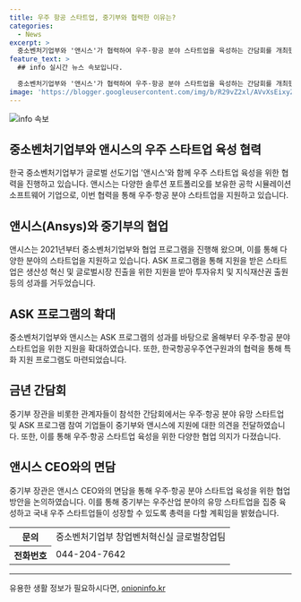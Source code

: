 ```yaml
---
title: 우주 항공 스타트업, 중기부와 협력한 이유는?
categories:
  - News
excerpt: >
  중소벤처기업부와 '앤시스'가 협력하여 우주·항공 분야 스타트업을 육성하는 간담회를 개최했다. '앤시스'는 글로벌 선도기업으로, 다양한 기술과 제품 개발에 중요한 역할을 하는 공학 시뮬레이션 소프트웨어를 개발하고 있다. 이들은 ASK 프로그램을 통해 지원을 받아 우수한 성과를 창출해왔고, 이를 바탕으로 지원 분야를 확대해 나가고 있다. 중기부 장관은 우주 분야 유망 스타트업을 집중 육성할 계획이며, 이를 통해 국내 우주 스타트업들이 우주 강국의 주역으로 성장해 나갈 수 있도록 지원하겠다고 밝혔다.
feature_text: >
  ## info 실시간 뉴스 속보입니다.

  중소벤처기업부와 '앤시스'가 협력하여 우주·항공 분야 스타트업을 육성하는 간담회를 개최했다. '앤시스'는 글로벌 선도기업으로, 다양한 기술과 제품 개발에 중요한 역할을 하는 공학 시뮬레이션 소프트웨어를 개발하고 있다. 이들은 ASK 프로그램을 통해 지원을 받아 우수한 성과를 창출해왔고, 이를 바탕으로 지원 분야를 확대해 나가고 있다. 중기부 장관은 우주 분야 유망 스타트업을 집중 육성할 계획이며, 이를 통해 국내 우주 스타트업들이 우주 강국의 주역으로 성장해 나갈 수 있도록 지원하겠다고 밝혔다.
image: 'https://blogger.googleusercontent.com/img/b/R29vZ2xl/AVvXsEixyZcFfHzMRdzZMjFBmAUKJYCLCGyLL1o632UiGVXcaFdKo_bkvkuCioo0uUKlGfBVcT3P84aROyZIXSBEx3Aw5nCQ3pTgDom1WDC4m8eifvWiAmWEEVb4x6G_l8C0QH225ldMjyaFvpxGEBGNO37VmDTDMHGhJPq73UglMfDca1-0aw/s1600/blogspot.png'
---
```


<p><img src="https://blogger.googleusercontent.com/img/b/R29vZ2xl/AVvXsEixyZcFfHzMRdzZMjFBmAUKJYCLCGyLL1o632UiGVXcaFdKo_bkvkuCioo0uUKlGfBVcT3P84aROyZIXSBEx3Aw5nCQ3pTgDom1WDC4m8eifvWiAmWEEVb4x6G_l8C0QH225ldMjyaFvpxGEBGNO37VmDTDMHGhJPq73UglMfDca1-0aw/s1600/blogspot.png" alt="info 속보" /></p>

<h2 data-ke-size="size26">중소벤처기업부와 앤시스의 우주 스타트업 육성 협력</h2>

<p data-ke-size="size16">한국 중소벤처기업부가 글로벌 선도기업 '앤시스'와 함께 우주 스타트업 육성을 위한 협력을 진행하고 있습니다. 앤시스는 다양한 솔루션 포트폴리오를 보유한 공학 시뮬레이션 소프트웨어 기업으로, 이번 협력을 통해 우주·항공 분야 스타트업을 지원하고 있습니다.</p>

<h2 data-ke-size="size26">앤시스(Ansys)와 중기부의 협업</h2>

<p data-ke-size="size16">앤시스는 2021년부터 중소벤처기업부와 협업 프로그램을 진행해 왔으며, 이를 통해 다양한 분야의 스타트업을 지원하고 있습니다. ASK 프로그램을 통해 지원을 받은 스타트업은 생산성 혁신 및 글로벌시장 진출을 위한 지원을 받아 투자유치 및 지식재산권 출원 등의 성과를 거두었습니다.</p>

<h2 data-ke-size="size26">ASK 프로그램의 확대</h2>

<p data-ke-size="size16">중소벤처기업부와 앤시스는 ASK 프로그램의 성과를 바탕으로 올해부터 우주·항공 분야 스타트업을 위한 지원을 확대하였습니다. 또한, 한국항공우주연구원과의 협력을 통해 특화 지원 프로그램도 마련되었습니다.</p>

<h2 data-ke-size="size26">금년 간담회</h2>

<p data-ke-size="size16">중기부 장관을 비롯한 관계자들이 참석한 간담회에서는 우주·항공 분야 유망 스타트업 및 ASK 프로그램 참여 기업들이 중기부와 앤시스에 지원에 대한 의견을 전달하였습니다. 또한, 이를 통해 우주·항공 스타트업 육성을 위한 다양한 협업 의지가 다졌습니다.</p>

<h2 data-ke-size="size26">앤시스 CEO와의 면담</h2>

<p data-ke-size="size16">중기부 장관은 앤시스 CEO와의 면담을 통해 우주·항공 분야 스타트업 육성을 위한 협업 방안을 논의하였습니다. 이를 통해 중기부는 우주산업 분야의 유망 스타트업을 집중 육성하고 국내 우주 스타트업들이 성장할 수 있도록 총력을 다할 계획임을 밝혔습니다.</p>

<table>
    <tr>
        <th>문의</th>
        <td>중소벤처기업부 창업벤처혁신실 글로벌창업팀</td>
    </tr>
    <tr>
        <th>전화번호</th>
        <td>044-204-7642</td>
    </tr>
</table>

<p><hr></p>
유용한 생활 정보가 필요하시다면, <a href="https://onioninfo.kr" rel="dofollow">onioninfo.kr</a>


